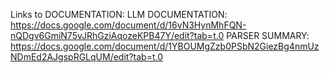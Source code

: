 Links to DOCUMENTATION:
LLM DOCUMENTATION: https://docs.google.com/document/d/16vN3HynMhFQN-nQDgv6GmiN75vJRhGziAqozeKPB47Y/edit?tab=t.0 
PARSER SUMMARY: https://docs.google.com/document/d/1YBOUMgZzb0PSbN2GiezBg4nmUzNDmEd2AJgspRGLqUM/edit?tab=t.0 
